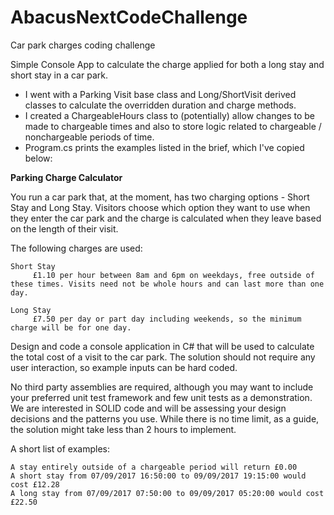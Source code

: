 # AbacusNextCodeChallenge
Car park charges coding challenge

Simple Console App to calculate the charge applied for both a long stay and short stay in a car park.

- I went with a Parking Visit base class and  Long/ShortVisit derived classes to calculate the overridden duration and charge methods.
- I created a ChargeableHours class to (potentially) allow changes to be made to chargeable times and also to store logic related to chargeable / nonchargeable periods of time.
- Program.cs prints the examples listed in the brief, which I've copied below:


**Parking Charge Calculator**

You run a car park that, at the moment, has two charging options - Short Stay and Long Stay. Visitors choose which option they want to use when they enter the car park and the charge is calculated when they leave based on the length of their visit.

The following charges are used:

    Short Stay
         £1.10 per hour between 8am and 6pm on weekdays, free outside of these times. Visits need not be whole hours and can last more than one day.

    Long Stay
         £7.50 per day or part day including weekends, so the minimum charge will be for one day.

Design and code a console application in C# that will be used to calculate the total cost of a visit to the car park. The solution should not require any user interaction, so example inputs can be hard coded.

No third party assemblies are required, although you may want to include your preferred unit test framework and few unit tests as a demonstration. We are interested in SOLID code and will be assessing your design decisions and the patterns you use. While there is no time limit, as a guide, the solution might take less than 2 hours to implement.

A short list of examples:

    A stay entirely outside of a chargeable period will return £0.00
    A short stay from 07/09/2017 16:50:00 to 09/09/2017 19:15:00 would cost £12.28
    A long stay from 07/09/2017 07:50:00 to 09/09/2017 05:20:00 would cost £22.50
